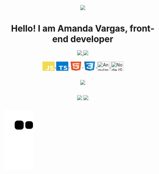  <div align="center"><img   height="90" src="https://media1.giphy.com/media/unqqf6U3sU1uo/giphy.gif?cid=790b761174faf060f18e857066e14a8f7f84f8c65d9a5ed1&rid=giphy.gif&ct=s"></div>
<h1 align="center">Hello! I am Amanda Vargas, front-end developer </h1>  


<div align="center">
  <a href="https://github.com/arsvargas">
  <img height="180em" src="https://github-readme-stats.vercel.app/api?username=arsvargas&show_icons=true&theme=radical&include_all_commits=true&count_private=true"/>
  <img height="180em" src="https://github-readme-stats.vercel.app/api/top-langs/?username=arsvargas&layout=compact&langs_count=7&theme=radical"/>
    
</div>
  

  
<div align="center" style="display: inline_block"><br>
  <img align="center" title="JavaScript" height="30" width="40" src="https://raw.githubusercontent.com/devicons/devicon/master/icons/javascript/javascript-plain.svg">
  <img align="center" title="TypeScript" height="30" width="40" src="https://raw.githubusercontent.com/devicons/devicon/master/icons/typescript/typescript-plain.svg">
  <img align="center" title="HTML5" height="30" width="40" src="https://raw.githubusercontent.com/devicons/devicon/master/icons/html5/html5-original.svg">
  <img align="center" title="CSS3" height="30" width="40" src="https://raw.githubusercontent.com/devicons/devicon/master/icons/css3/css3-original.svg">
  <img align="center" title="Angular" height="30" width="40" src="https://cdn.jsdelivr.net/gh/devicons/devicon/icons/angularjs/angularjs-original.svg" />
  <img align="center" title="NodeJS" height="30" width="40" src="https://cdn.jsdelivr.net/gh/devicons/devicon/icons/nodejs/nodejs-original.svg" />
  
</div>
 
 ##
 
 <div align="center">
 <a href="https://arsvargas.github.io/resume"><img  width="300" src="https://img.shields.io/badge/click%20to%20see%20%E2%86%92-My%20Resume-blue"/></a>
 </div>
  
  ##
  <div align="center">
    <a href="https://www.linkedin.com/in/arsvargas" target="_blank"><img src="https://img.shields.io/badge/-LinkedIn- %230077B5?style=for-the-badge&logo=linkedin&logoColor=white" target="_blank"></a> 
    <a href="mailto:amanda.jaques.vargas@outlook.com" target="_blank"><img      src="https://img.shields.io/badge/Microsoft_Outlook-0078D4?style=for-the-badge&logo=microsoft-outlook&logoColor=white" target="_blank"></a>
  </div>
 
  ##
  
 ![Snake animation](https://github.com/arsvargas/arsvargas/blob/output/github-contribution-grid-snake.svg)
 
